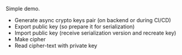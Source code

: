 Simple demo.
* Generate async crypto keys pair (on backend or during CI/CD)
* Export public key (so prepare it for serialization)
* Import public key (receive serialization version and recreate key)
* Make cipher
* Read cipher-text with private key
